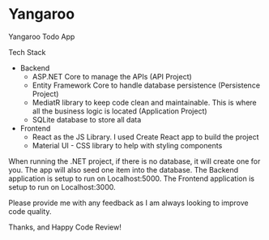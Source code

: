 # Yangaroo

Yangaroo Todo App

Tech Stack
- Backend
    - ASP.NET Core to manage the APIs (API Project)
    - Entity Framework Core to handle database persistence (Persistence Project)
    - MediatR library to keep code clean and maintainable. This is where all the business logic is located (Application Project)
    - SQLite database to store all data
- Frontend
    - React as the JS Library. I used Create React app to build the project
    - Material UI - CSS library to help with styling components
    
    

When running the .NET project, if there is no database, it will create one for you. The app will also seed one item into the database. The Backend application is setup to run on Localhost:5000. The Frontend application is setup to run on Localhost:3000.


Please provide me with any feedback as I am always looking to improve code quality. 

Thanks, and Happy Code Review!
